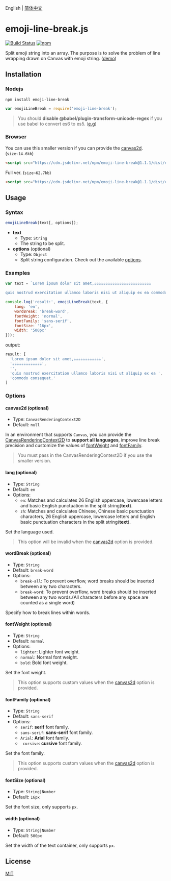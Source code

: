 English | [简体中文](./README.ZH-CN.md)

# emoji-line-break.js
[![Build Status](https://travis-ci.com/Yayure/emoji-line-break.js.svg?branch=master)](https://travis-ci.com/Yayure/emoji-line-break.js) [![npm](https://img.shields.io/npm/v/emoji-line-break)](https://www.npmjs.com/package/emoji-line-break)

Split emoji string into an array. The purpose is to solve the problem of line wrapping drawn on Canvas with emoji string. ([demo](https://yayure.github.io/emoji-line-break.js))

## Installation
### Nodejs
```shell
npm install emoji-line-break
```
```javascript
var emojiLineBreak = require('emoji-line-break');
```
>You should **disable @babel/plugin-transform-unicode-regex** if you use babel to convert es6 to es5. ([e.g](./webpack.config.js#L42))

### Browser
You can use this smaller version if you can provide the [canvas2d](#canvas2d-optional). (`size~14.6kb`)
```html
<script src="https://cdn.jsdelivr.net/npm/emoji-line-break@1.1.1/dist/emoji-line-break.canvas2d.min.js"></script>
```

Full ver. (`size~62.7kb`)
```html
<script src="https://cdn.jsdelivr.net/npm/emoji-line-break@1.1.1/dist/emoji-line-break.min.js"></script>
```

## Usage
### Syntax
```javascript
emojiLineBreak(text[, options]);
```

- **text**
  - Type: `String`
  - The string to be split.
- **options** (optional)
  - Type: `Object`
  - Split string configuration. Check out the available [options](#options).

### Examples
```javascript
var text = `Lorem ipsum dolor sit amet,☕☕☕☕☕☕☕☕☕☕☕☕☕☕☕☕☕☕☕☕☕☕☕☕☕

quis nostrud exercitation ullamco laboris nisi ut aliquip ex ea commodo consequat.`;

console.log('result:', emojiLineBreak(text, {
    lang: 'en',
    wordBreak: 'break-word',
    fontWeight: 'normal',
    fontFamily: 'sans-serif',
    fontSize: '16px',
    width: '500px'
}));
```
output:
```javascript
result: [
  'Lorem ipsum dolor sit amet,☕☕☕☕☕☕☕☕☕☕☕☕',
  '☕☕☕☕☕☕☕☕☕☕☕☕☕',
  '',
  'quis nostrud exercitation ullamco laboris nisi ut aliquip ex ea ',
  'commodo consequat.'
]
```

### Options

#### canvas2d (optional)
- Type: `CanvasRenderingContext2D`
- Default: `null`

In an environment that supports `Canvas`, you can provide the [CanvasRenderingContext2D](https://developer.mozilla.org/en-US/docs/Web/API/CanvasRenderingContext2D) to **support all languages**, improve line break precision and customize the values of [fontWeight](#fontweight-optional) and [fontFamily](#fontfamily-optional).
>You must pass in the CanvasRenderingContext2D if you use the smaller version.

#### lang (optional)
- Type: `String`
- Default: `en`
- Options:
  - `en`: Matches and calculates 26 English uppercase, lowercase letters and basic English punctuation in the split string(**text**).
  - `zh`: Matches and calculates Chinese, Chinese basic punctuation characters, 26 English uppercase, lowercase letters and English basic punctuation characters in the split string(**text**).

Set the language used.
>This option will be invalid when the [canvas2d](#canvas2d-optional) option is provided.

#### wordBreak (optional)
- Type: `String`
- Default: `break-word`
- Options:
  - `break-all`: To prevent overflow, word breaks should be inserted between any two characters.
  - `break-word`: To prevent overflow, word breaks should be inserted between any two words.(All characters before any space are counted as a single word)

Specify how to break lines within words.

#### fontWeight (optional)
- Type: `String`
- Default: `normal`
- Options:
  - `lighter`: Lighter font weight.
  - `normal`: Normal font weight.
  - `bold`: Bold font weight.

Set the font weight.
>This option supports custom values when the [canvas2d](#canvas2d-optional) option is provided.

#### fontFamily (optional)
- Type: `String`
- Default: `sans-serif`
- Options:
  - `serif`: **serif** font family.
  - `sans-serif`: **sans-serif** font family.
  - `Arial`: **Arial** font family.
  - ` cursive`: **cursive** font family.

Set the font family.
>This option supports custom values when the [canvas2d](#canvas2d-optional) option is provided.

#### fontSize (optional)
- Type: `String|Number`
- Default: `16px`

Set the font size, only supports `px`.

#### width (optional)
- Type: `String|Number`
- Default: `500px`

Set the width of the text container, only supports `px`.


## License

[MIT](https://github.com/Yayure/emoji-line-break.js/blob/master/LICENSE)

